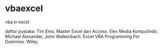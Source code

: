 # vbaexcel
vba in excel

daftar pustaka:
Tim Ems. Master Excel dan Access. Elex Media Komputindo.
Michael Alexander, John Walkenbach. Excel VBA Programming For Dummies. Wiley.
